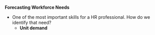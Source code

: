 **Forecasting Workforce Needs**
- One of the most important skills for a HR professional. How do we identify that need?
	- **Unit demand** 